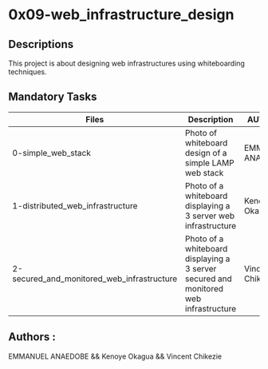 # 0x09-web_infrastructure_design

## Descriptions
This project is about designing web infrastructures using whiteboarding techniques.

## Mandatory Tasks
| Files | Description |AUTHORS|
| ----- | ----------- |-------|
| 0-simple_web_stack | Photo of whiteboard design of a simple LAMP web stack |EMMANUEL ANAEDOBE|
| 1-distributed_web_infrastructure | Photo of a whiteboard displaying a 3 server web infrastructure |Kenoye Okagua|
| 2-secured_and_monitored_web_infrastructure | Photo of a whiteboard displaying a 3 server secured and monitored web infrastructure |Vincent Chikezie|

## Authors :
EMMANUEL ANAEDOBE && Kenoye Okagua && Vincent Chikezie
